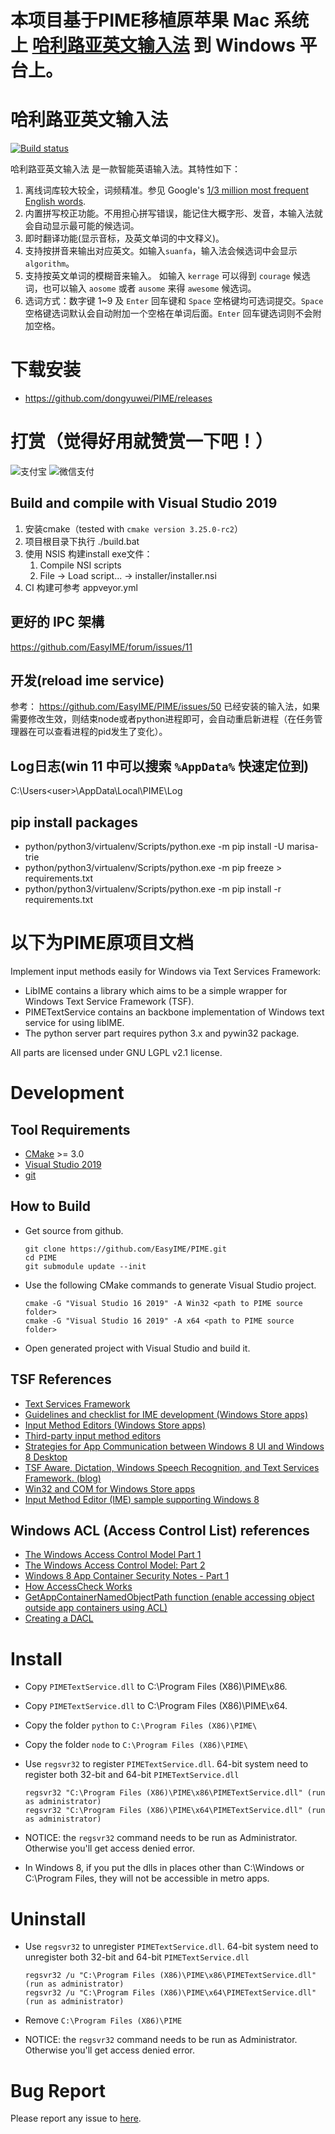 # 本项目基于PIME移植原苹果 Mac 系统上 [哈利路亚英文输入法](https://github.com/dongyuwei/hallelujahIM) 到 Windows 平台上。

# 哈利路亚英文输入法

[![Build status](https://ci.appveyor.com/api/projects/status/cwfb9moce0dss7gs?svg=true)](https://ci.appveyor.com/project/dongyuwei/pime)

哈利路亚英文输入法 是一款智能英语输入法。其特性如下：

1. 离线词库较大较全，词频精准。参见 Google's [1/3 million most frequent English words](http://norvig.com/ngrams/count_1w.txt).
2. 内置拼写校正功能。不用担心拼写错误，能记住大概字形、发音，本输入法就会自动显示最可能的候选词。
3. 即时翻译功能(显示音标，及英文单词的中文释义)。
4. 支持按拼音来输出对应英文。如输入`suanfa`，输入法会候选词中会显示 `algorithm`。
5. 支持按英文单词的模糊音来输入。 如输入 `kerrage` 可以得到 `courage` 候选词，也可以输入 `aosome` 或者 `ausome` 来得 `awesome` 候选词。
6. 选词方式：数字键 1~9 及 `Enter` 回车键和 `Space` 空格键均可选词提交。`Space` 空格键选词默认会自动附加一个空格在单词后面。`Enter` 回车键选词则不会附加空格。

# 下载安装
- https://github.com/dongyuwei/PIME/releases

# 打赏（觉得好用就赞赏一下吧！）

![支付宝](https://github.com/dongyuwei/hallelujahIM/blob/master/snapshots/alipay.jpg)
![微信支付](https://github.com/dongyuwei/hallelujahIM/blob/master/snapshots/wxpay.jpg)

## Build and compile with Visual Studio 2019
1. 安装cmake（tested with `cmake version 3.25.0-rc2`）
2. 项目根目录下执行 ./build.bat
3. 使用 NSIS 构建install exe文件：
   1. Compile NSI scripts
   2. File -> Load script... -> installer/installer.nsi
4. CI 构建可参考 appveyor.yml

## 更好的 IPC 架構
https://github.com/EasyIME/forum/issues/11

## 开发(reload ime service)
参考： https://github.com/EasyIME/PIME/issues/50
已经安装的输入法，如果需要修改生效，则结束node或者python进程即可，会自动重启新进程（在任务管理器在可以查看进程的pid发生了变化）。

## Log日志(win 11 中可以搜索 `%AppData%` 快速定位到)
C:\Users\<user>\AppData\Local\PIME\Log 

## pip install packages
- python/python3/virtualenv/Scripts/python.exe -m pip install -U marisa-trie
- python/python3/virtualenv/Scripts/python.exe -m pip freeze > requirements.txt
- python/python3/virtualenv/Scripts/python.exe -m pip install -r requirements.txt

以下为PIME原项目文档
=================

Implement input methods easily for Windows via Text Services Framework:
*   LibIME contains a library which aims to be a simple wrapper for Windows Text Service Framework (TSF).
*   PIMETextService contains an backbone implementation of Windows text service for using libIME.
*   The python server part requires python 3.x and pywin32 package.

All parts are licensed under GNU LGPL v2.1 license.

# Development

## Tool Requirements
*   [CMake](http://www.cmake.org/) >= 3.0
*   [Visual Studio 2019](https://visualstudio.microsoft.com/vs)
*   [git](http://windows.github.com/)

## How to Build
*   Get source from github.

        git clone https://github.com/EasyIME/PIME.git
        cd PIME
        git submodule update --init

*   Use the following CMake commands to generate Visual Studio project.

        cmake -G "Visual Studio 16 2019" -A Win32 <path to PIME source folder>
        cmake -G "Visual Studio 16 2019" -A x64 <path to PIME source folder>

*   Open generated project with Visual Studio and build it.

## TSF References
*   [Text Services Framework](http://msdn.microsoft.com/en-us/library/windows/desktop/ms629032%28v=vs.85%29.aspx)
*   [Guidelines and checklist for IME development (Windows Store apps)](http://msdn.microsoft.com/en-us/library/windows/apps/hh967425.aspx)
*   [Input Method Editors (Windows Store apps)](http://msdn.microsoft.com/en-us/library/windows/apps/hh967426.aspx)
*   [Third-party input method editors](http://msdn.microsoft.com/en-us/library/windows/desktop/hh848069%28v=vs.85%29.aspx)
*   [Strategies for App Communication between Windows 8 UI and Windows 8 Desktop](http://software.intel.com/en-us/articles/strategies-for-app-communication-between-windows-8-ui-and-windows-8-desktop)
*   [TSF Aware, Dictation, Windows Speech Recognition, and Text Services Framework. (blog)](http://blogs.msdn.com/b/tsfaware/?Redirected=true)
*   [Win32 and COM for Windows Store apps](http://msdn.microsoft.com/en-us/library/windows/apps/br205757.aspx)
*   [Input Method Editor (IME) sample supporting Windows 8](http://code.msdn.microsoft.com/windowsdesktop/Input-Method-Editor-IME-b1610980)

## Windows ACL (Access Control List) references
*   [The Windows Access Control Model Part 1](http://www.codeproject.com/Articles/10042/The-Windows-Access-Control-Model-Part-1#SID)
*   [The Windows Access Control Model: Part 2](http://www.codeproject.com/Articles/10200/The-Windows-Access-Control-Model-Part-2#SidFun)
*   [Windows 8 App Container Security Notes - Part 1](http://recxltd.blogspot.tw/2012/03/windows-8-app-container-security-notes.html)
*   [How AccessCheck Works](http://msdn.microsoft.com/en-us/library/windows/apps/aa446683.aspx)
*   [GetAppContainerNamedObjectPath function (enable accessing object outside app containers using ACL)](http://msdn.microsoft.com/en-us/library/windows/desktop/hh448493)
*   [Creating a DACL](http://msdn.microsoft.com/en-us/library/windows/apps/ms717798.aspx)

# Install
*   Copy `PIMETextService.dll` to C:\Program Files (X86)\PIME\x86\.
*   Copy `PIMETextService.dll` to C:\Program Files (X86)\PIME\x64\.
*   Copy the folder `python` to `C:\Program Files (X86)\PIME\`
*   Copy the folder `node` to `C:\Program Files (X86)\PIME\`
*   Use `regsvr32` to register `PIMETextService.dll`. 64-bit system need to register both 32-bit and 64-bit `PIMETextService.dll`

        regsvr32 "C:\Program Files (X86)\PIME\x86\PIMETextService.dll" (run as administrator)
        regsvr32 "C:\Program Files (X86)\PIME\x64\PIMETextService.dll" (run as administrator)

*   NOTICE: the `regsvr32` command needs to be run as Administrator. Otherwise you'll get access denied error.
*   In Windows 8, if you put the dlls in places other than C:\Windows or C:\Program Files, they will not be accessible in metro apps.

# Uninstall
*   Use `regsvr32` to unregister `PIMETextService.dll`. 64-bit system need to unregister both 32-bit and 64-bit `PIMETextService.dll`

        regsvr32 /u "C:\Program Files (X86)\PIME\x86\PIMETextService.dll" (run as administrator)
        regsvr32 /u "C:\Program Files (X86)\PIME\x64\PIMETextService.dll" (run as administrator)
*   Remove `C:\Program Files (X86)\PIME`

*   NOTICE: the `regsvr32` command needs to be run as Administrator. Otherwise you'll get access denied error.

# Bug Report
Please report any issue to [here](https://github.com/EasyIME/PIME/issues).
